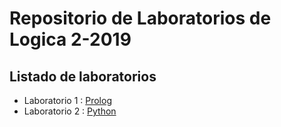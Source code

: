 # Repositorio de Laboratorios de Logica 2-2019

## Listado de laboratorios

- Laboratorio 1 : [Prolog](Lab1)
- Laboratorio 2 : [Python](Lab2)
